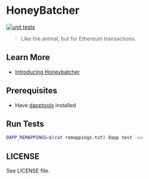 # HoneyBatcher

[![unit tests](https://github.com/rugpullindex/honeybatcher/actions/workflows/main.yml/badge.svg)](https://github.com/rugpullindex/honeybatcher/actions/workflows/main.yml)

> Like the animal, but for Ethereum transactions.

## Learn More

- [Introducing Honeybatcher](https://rugpullindex.com/blog#IntroducingHoneybatcher)

## Prerequisites

- Have [dapptools](https://github.com/dapphub/dapptools#installation) installed

## Run Tests

```bash
DAPP_REMAPPINGS=$(cat remappings.txt) dapp test -vv
```

## LICENSE

See LICENSE file.
